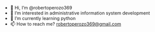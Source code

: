 - 👋 Hi, I’m @robertoperozo369
- 👀 I’m interested in administrative information system development
- 🌱 I’m currently learning python
- 📫 How to reach me? robertoperozo369@gmail.com

<!---
robertoperozo369/robertoperozo369 is a ✨ special ✨ repository because its `README.md` (this file) appears on your GitHub profile.
You can click the Preview link to take a look at your changes.
--->
